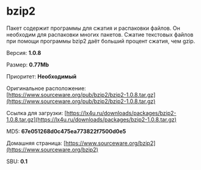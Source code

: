 # bzip2

Пакет содержит программы для сжатия и распаковки файлов. Он необходим для распаковки многих пакетов. Сжатие текстовых файлов при помощи программы bzip2 даёт больший процент сжатия, чем gzip.

Версия: **1.0.8**

Размер: **0.77Mb**

Приоритет: **Необходимый**

Оригинальное расположение: [https://www.sourceware.org/pub/bzip2/bzip2-1.0.8.tar.gz](https://www.sourceware.org/pub/bzip2/bzip2-1.0.8.tar.gz)

Ссылка для загрузки: [https://lx4u.ru/downloads/packages/bzip2-1.0.8.tar.gz](https://lx4u.ru/downloads/packages/bzip2-1.0.8.tar.gz)

MD5: **67e051268d0c475ea773822f7500d0e5**

Домашняя страница: [https://www.sourceware.org/bzip2](https://www.sourceware.org/bzip2)

SBU: **0.1**